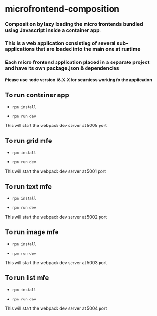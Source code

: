 # microfrontend-composition
### Composition by lazy loading the micro frontends bundled using Javascript inside a container app.
### This is a web application consisting of several sub-applications that are loaded into the main one at runtime
### Each micro frontend application placed in a separate project and have its own package.json & dependencies

#### Please use node version 18.X.X for seamless working fo the application

## To run container app

- `npm install`

- `npm run dev`

This will start the webpack dev server at 5005 port

## To run grid mfe

- `npm install`

- `npm run dev`

This will start the webpack dev server at 5001 port

## To run text mfe

- `npm install`

- `npm run dev`

This will start the webpack dev server at 5002 port

## To run image mfe

- `npm install`

- `npm run dev`

This will start the webpack dev server at 5003 port

## To run list mfe

- `npm install`

- `npm run dev`

This will start the webpack dev server at 5004 port
